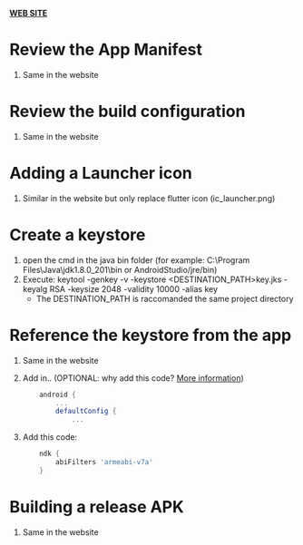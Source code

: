[**WEB SITE**](https://flutter.dev/docs/deployment/android)

# Review the App Manifest

1. Same in the website

# Review the build configuration

1. Same in the website

# Adding a Launcher icon

1. Similar in the website but only replace flutter icon (ic_launcher.png)

# Create a keystore

1. open the cmd in the java bin folder (for example: C:\Program Files\Java\jdk1.8.0_201\bin or AndroidStudio/jre/bin)
2. Execute: keytool -genkey -v -keystore <DESTINATION_PATH>key.jks -keyalg RSA -keysize 2048 -validity 10000 -alias key
   - The DESTINATION_PATH is raccomanded the same project directory

# Reference the keystore from the app

1. Same in the website
2. Add in.. (OPTIONAL: why add this code? [More information](https://medium.com/flutterpub/flutter-app-couldnt-find-libflutter-so-c95ad81cbccd))
    ```gradle
        android {
            ...
            defaultConfig {
                ...
    ```

3. Add this code:
    ```gradle
        ndk {
            abiFilters 'armeabi-v7a'
        }
    ```

# Building a release APK

1. Same in the website